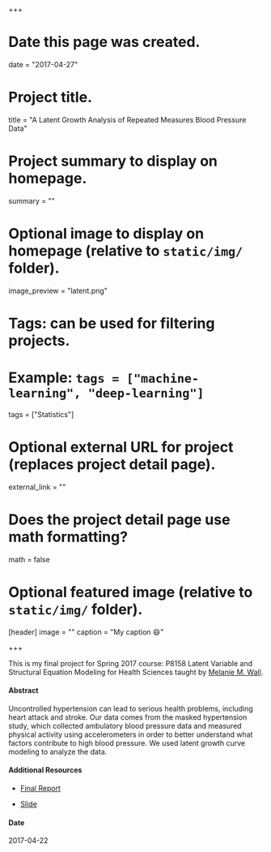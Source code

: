 +++
# Date this page was created.
date = "2017-04-27"

# Project title.
title = "A Latent Growth Analysis of Repeated Measures Blood Pressure Data"

# Project summary to display on homepage.
summary = ""

# Optional image to display on homepage (relative to `static/img/` folder).
image_preview = "latent.png"

# Tags: can be used for filtering projects.
# Example: `tags = ["machine-learning", "deep-learning"]`
tags = ["Statistics"]

# Optional external URL for project (replaces project detail page).
external_link = ""

# Does the project detail page use math formatting?
math = false

# Optional featured image (relative to `static/img/` folder).
[header]
image = ""
caption = "My caption :smile:"

+++

This is my final project for Spring 2017 course: P8158 Latent Variable and Structural Equation Modeling for Health Sciences taught by [Melanie M. Wall](http://www.columbia.edu/~mmw2177/).

#### Abstract

Uncontrolled hypertension can lead to serious health problems, including heart attack and stroke. Our data comes from the masked hypertension study, which collected ambulatory blood pressure data and measured physical activity using accelerometers in order to better understand what factors contribute to high blood pressure. We used latent growth curve modeling to analyze the data.


#### Additional Resources

- [Final Report](/pdf/P8158_Final_Project.pdf)

- [Slide](/pdf/LV_presentation.pdf)

#### Date
2017-04-22